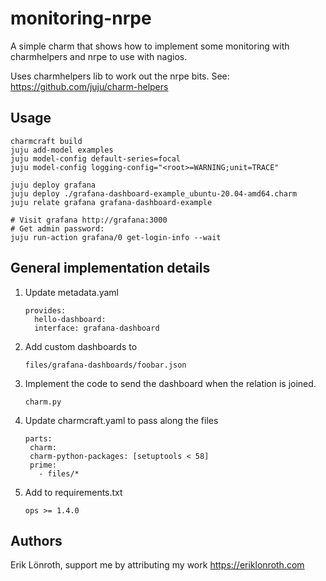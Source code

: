 # monitoring-nrpe
A simple charm that shows how to implement some monitoring with charmhelpers and nrpe to use with nagios.

Uses charmhelpers lib to work out the nrpe bits. See: https://github.com/juju/charm-helpers

## Usage

    charmcraft build
    juju add-model examples
    juju model-config default-series=focal
    juju model-config logging-config="<root>=WARNING;unit=TRACE"

    juju deploy grafana
    juju deploy ./grafana-dashboard-example_ubuntu-20.04-amd64.charm
    juju relate grafana grafana-dashboard-example

    # Visit grafana http://grafana:3000
    # Get admin password:
    juju run-action grafana/0 get-login-info --wait

## General implementation details
1. Update metadata.yaml

       provides:
         hello-dashboard:
         interface: grafana-dashboard

3. Add custom dashboards to 

       files/grafana-dashboards/foobar.json

4. Implement the code to send the dashboard when the relation is joined.

       charm.py

5. Update charmcraft.yaml to pass along the files

       parts:
        charm:
        charm-python-packages: [setuptools < 58]
        prime:
          - files/*

6. Add to requirements.txt

       ops >= 1.4.0


## Authors
Erik Lönroth, support me by attributing my work
https://eriklonroth.com

